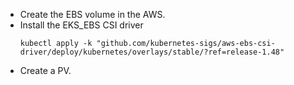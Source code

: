 * Create the EBS volume in the AWS.
* Install the EKS_EBS CSI driver
  ```
  kubectl apply -k "github.com/kubernetes-sigs/aws-ebs-csi-driver/deploy/kubernetes/overlays/stable/?ref=release-1.48"
  ```
* Create a PV.
  ```
  